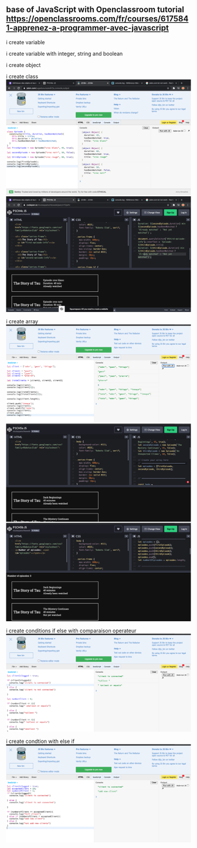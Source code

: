 ## base of JavaScript with Openclassroom tutorial https://openclassrooms.com/fr/courses/6175841-apprenez-a-programmer-avec-javascript

i create variable 

i create variable with integer, string and boolean

i create object 

i create class
![Screenshot](js.png)
![Screenshot](js2.png)

i create array
![Screenshot](jsarray.png)
![Screenshot](codepenarray.png)
![Screenshot](codepenarray2.png)

i create conditions if else with comparaison operateur 
![Screenshot](ifelse.png)

i create condtion with else if
![Screenshot](elseif.png)

